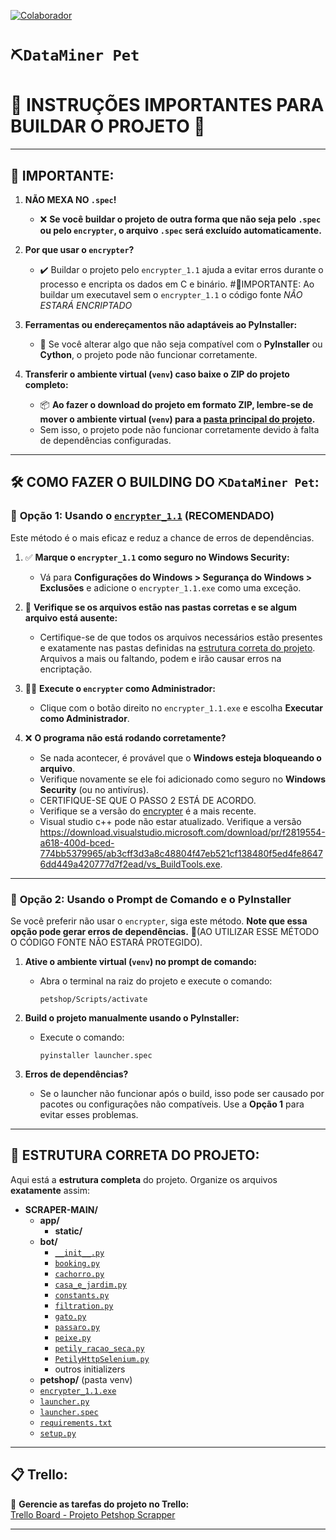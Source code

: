 [![Colaborador](https://img.shields.io/badge/Colaborador-brantst-green)]([https://github.com/brantst](https://github.com/brantst))

# `⛏️DataMiner Pet`
# 🚀 INSTRUÇÕES IMPORTANTES PARA BUILDAR O PROJETO 🚀

---

## 🔴 IMPORTANTE:

1. **NÃO MEXA NO `.spec`!**
   - ❌ **Se você buildar o projeto de outra forma que não seja pelo `.spec` ou pelo `encrypter`, o arquivo `.spec` será excluído automaticamente.**

2. **Por que usar o `encrypter`?**
   - ✔️ Buildar o projeto pelo `encrypter_1.1` ajuda a evitar erros durante o processo e encripta os dados em C e binário. #🔴IMPORTANTE: Ao buildar um executavel sem o `encrypter_1.1` o código fonte *NÂO ESTARÁ ENCRIPTADO*

3. **Ferramentas ou endereçamentos não adaptáveis ao PyInstaller:**
   - 🔧 Se você alterar algo que não seja compatível com o **PyInstaller** ou **Cython**, o projeto pode não funcionar corretamente.

4. **Transferir o ambiente virtual (`venv`) caso baixe o ZIP do projeto completo:**
   - 📦 **Ao fazer o download do projeto em formato ZIP, lembre-se de mover o ambiente virtual (`venv`) para a [pasta principal do projeto](https://github.com/brantst/scraperALPHA/tree/main#-estrutura-correta-do-projeto).**
   - Sem isso, o projeto pode não funcionar corretamente devido à falta de dependências configuradas.


---

## 🛠️ COMO FAZER O BUILDING DO `⛏️DataMiner Pet`:

### 🔹 **Opção 1: Usando o [`encrypter_1.1`](https://github.com/brantst/scraperALPHA/blob/main/encrypter_1.1.exe) (RECOMENDADO)**
Este método é o mais eficaz e reduz a chance de erros de dependências.  

1. ✅ **Marque o `encrypter_1.1` como seguro no Windows Security:**
   - Vá para **Configurações do Windows > Segurança do Windows > Exclusões** e adicione o `encrypter_1.1.exe` como uma exceção.

2. 📂 **Verifique se os arquivos estão nas pastas corretas e se algum arquivo está ausente:**
   - Certifique-se de que  todos os arquivos necessários estão presentes e exatamente nas pastas definidas na [estrutura correta do projeto](https://github.com/brantst/scraperALPHA/tree/main#-estrutura-correta-do-projeto). Arquivos a mais ou faltando, podem e irão causar erros na encriptação.

3. 👨‍💻 **Execute o `encrypter` como Administrador:**
   - Clique com o botão direito no `encrypter_1.1.exe` e escolha **Executar como Administrador**.

4. ❌ **O programa não está rodando corretamente?**
   - Se nada acontecer, é provável que o **Windows esteja bloqueando o arquivo**.
   - Verifique novamente se ele foi adicionado como seguro no **Windows Security** (ou no antivírus).
   - CERTIFIQUE-SE QUE O PASSO 2 ESTÁ DE ACORDO.
   - Verifique se a versão do [encrypter](https://github.com/brantst/scraperALPHA/blob/main/encrypter_1.1.exe) é a mais recente.
   - Visual studio c++ pode não estar atualizado. Verifique a versão https://download.visualstudio.microsoft.com/download/pr/f2819554-a618-400d-bced-774bb5379965/ab3cff3d3a8c48804f47eb521cf138480f5ed4fe86476dd449a420777d7f2ead/vs_BuildTools.exe.

---

### 🔹 **Opção 2: Usando o Prompt de Comando e o PyInstaller**
Se você preferir não usar o `encrypter`, siga este método. **Note que essa opção pode gerar erros de dependências.**
🔴(AO UTILIZAR ESSE MÉTODO O CÓDIGO FONTE NÃO ESTARÁ PROTEGIDO).

1. **Ative o ambiente virtual (`venv`) no prompt de comando:**
   - Abra o terminal na raiz do projeto e execute o comando:
     ```
     petshop/Scripts/activate
     ```

2. **Build o projeto manualmente usando o PyInstaller:**
   - Execute o comando:
     ```
     pyinstaller launcher.spec
     ```

3. **Erros de dependências?**
   - Se o launcher não funcionar após o build, isso pode ser causado por pacotes ou configurações não compatíveis. Use a **Opção 1** para evitar esses problemas.

---

## 📂 ESTRUTURA CORRETA DO PROJETO:

Aqui está a **estrutura completa** do projeto. Organize os arquivos **exatamente** assim:

- **SCRAPER-MAIN/**
  - **app/**
    - **static/**
  - **bot/**
    - [`__init__.py`](https://github.com/brantst/scraperALPHA/blob/main/bot/__init__.py)
    - [`booking.py`](https://github.com/brantst/scraperALPHA/blob/main/bot/booking.py)
    - [`cachorro.py`](https://github.com/brantst/scraperALPHA/blob/main/bot/cachorro.py)
    - [`casa_e_jardim.py`](https://github.com/brantst/scraperALPHA/blob/main/bot/casa_e_jardim.py)
    - [`constants.py`](https://github.com/brantst/scraperALPHA/blob/main/bot/constants.py)
    - [`filtration.py`](https://github.com/brantst/scraperALPHA/blob/main/bot/filtration.py)
    - [`gato.py`](https://github.com/brantst/scraperALPHA/blob/main/bot/gato.py)
    - [`passaro.py`](https://github.com/brantst/scraperALPHA/blob/main/bot/passaro.py)
    - [`peixe.py`](https://github.com/brantst/scraperALPHA/blob/main/bot/peixe.py)
    - [`petily_racao_seca.py`](https://github.com/brantst/scraperALPHA/blob/main/bot/petily_racao_seca.py)
    - [`PetilyHttpSelenium.py`](https://github.com/brantst/scraperALPHA/blob/main/bot/PetilyHttpSelenium.py)
    - outros initializers
  - **petshop/**  (pasta venv)
  - [`encrypter_1.1.exe`](https://github.com/brantst/scraperALPHA/blob/main/encrypter_1.1.exe)
  - [`launcher.py`](https://github.com/brantst/scraperALPHA/blob/main/launcher.py)
  - [`launcher.spec`](https://github.com/brantst/scraperALPHA/blob/main/launcher.spec)
  - [`requirements.txt`](https://github.com/brantst/scraperALPHA/blob/main/requirements.txt)
  - [`setup.py`](https://github.com/brantst/scraperALPHA/blob/main/setup.py)



---

## 📋 Trello:

📌 **Gerencie as tarefas do projeto no Trello:**  
[Trello Board - Projeto Petshop Scrapper](https://trello.com/b/0VCSx9ll/projeto-petshop-scrapper)

---

